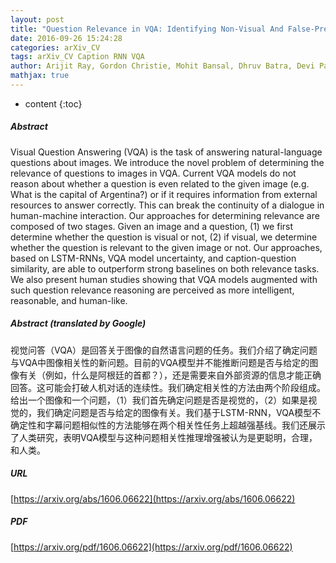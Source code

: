 ```yaml
---
layout: post
title: "Question Relevance in VQA: Identifying Non-Visual And False-Premise Questions"
date: 2016-09-26 15:24:28
categories: arXiv_CV
tags: arXiv_CV Caption RNN VQA
author: Arijit Ray, Gordon Christie, Mohit Bansal, Dhruv Batra, Devi Parikh
mathjax: true
---
```


* content
{:toc}

##### Abstract
Visual Question Answering (VQA) is the task of answering natural-language questions about images. We introduce the novel problem of determining the relevance of questions to images in VQA. Current VQA models do not reason about whether a question is even related to the given image (e.g. What is the capital of Argentina?) or if it requires information from external resources to answer correctly. This can break the continuity of a dialogue in human-machine interaction. Our approaches for determining relevance are composed of two stages. Given an image and a question, (1) we first determine whether the question is visual or not, (2) if visual, we determine whether the question is relevant to the given image or not. Our approaches, based on LSTM-RNNs, VQA model uncertainty, and caption-question similarity, are able to outperform strong baselines on both relevance tasks. We also present human studies showing that VQA models augmented with such question relevance reasoning are perceived as more intelligent, reasonable, and human-like.

##### Abstract (translated by Google)
视觉问答（VQA）是回答关于图像的自然语言问题的任务。我们介绍了确定问题与VQA中图像相关性的新问题。目前的VQA模型并不能推断问题是否与给定的图像有关（例如，什么是阿根廷的首都？），还是需要来自外部资源的信息才能正确回答。这可能会打破人机对话的连续性。我们确定相关性的方法由两个阶段组成。给出一个图像和一个问题，（1）我们首先确定问题是否是视觉的，（2）如果是视觉的，我们确定问题是否与给定的图像有关。我们基于LSTM-RNN，VQA模型不确定性和字幕问题相似性的方法能够在两个相关性任务上超越强基线。我们还展示了人类研究，表明VQA模型与这种问题相关性推理增强被认为是更聪明，合理，和人类。

##### URL
[https://arxiv.org/abs/1606.06622](https://arxiv.org/abs/1606.06622)

##### PDF
[https://arxiv.org/pdf/1606.06622](https://arxiv.org/pdf/1606.06622)

